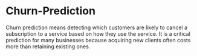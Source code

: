 # Churn-Prediction
Churn prediction means detecting which customers are likely to cancel a subscription to a service based on how they use the service. It is a critical prediction for many businesses because acquiring new clients often costs more than retaining existing ones.
